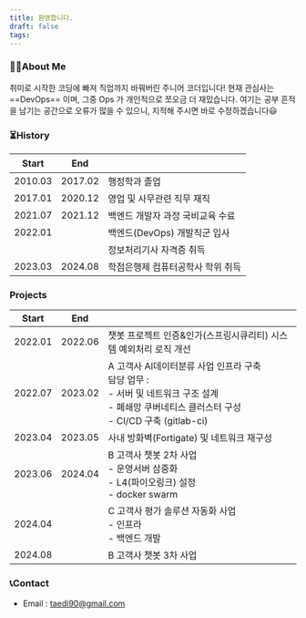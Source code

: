 ```yaml
---
title: 환영합니다.
draft: false
tags:
---
```

### 🙋🏻About Me

취미로 시작한 코딩에 빠져 직업까지 바꿔버린 주니어 코더입니다!
현재 관심사는 ==DevOps== 이며, 그중 Ops 가 개인적으로 쪼오금 더 재밌습니다.
여기는 공부 흔적을 남기는 공간으로 오류가 많을 수 있으니, 지적해 주시면 바로 수정하겠습니다😃

### ⏳History
| Start   | End     | ㅤ                   |
| ------- | ------- | ------------------- |
| 2010.03 | 2017.02 | 행정학과 졸업             |
| 2017.01 | 2020.12 | 영업 및 사무관련 직무 재직     |
| 2021.07 | 2021.12 | 백엔드 개발자 과정 국비교육 수료  |
| 2022.01 |         | 백엔드(DevOps) 개발직군 입사 |
|         |         | 정보처리기사 자격증 취득       |
| 2023.03 | 2024.08 | 학점은행제 컴퓨터공학사 학위 취득  |

### Projects

| Start   | End     |                                                                                                              |
| ------- | ------- | ------------------------------------------------------------------------------------------------------------ |
| 2022.01 | 2022.06 | 챗봇 프로젝트 인증&인가(스프링시큐리티) 시스템 예외처리 로직 개선                                                                        |
| 2022.07 | 2023.02 | A 고객사 AI데이터분류 사업 인프라 구축 <br>담당 업무 : <br>- 서버 및 네트워크 구조 설계 <br>- 폐쇄망 쿠버네티스 클러스터 구성 <br>- CI/CD 구축 (gitlab-ci) |
| 2023.04 | 2023.05 | 사내 방화벽(Fortigate) 및 네트워크 재구성                                                                                 |
| 2023.06 | 2024.04 | B 고객사 챗봇 2차 사업<br>- 운영서버 삼중화<br>- L4(파이오링크) 설정<br>- docker swarm                                             |
| 2024.04 |         | C 고객사 평가 솔루션 자동화 사업 <br>- 인프라<br>- 백엔드 개발                                                                    |
| 2024.08 |         | B 고객사 챗봇 3차 사업                                                                                               |


### 📞Contact
- Email : taedi90@gmail.com
